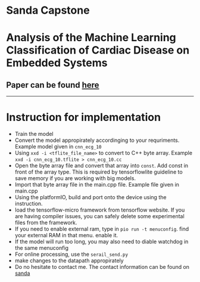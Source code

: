 # Sanda Capstone
# Analysis of the Machine Learning Classification of Cardiac Disease on Embedded Systems
## Paper can be found [here](https://www.jasonforsyth.net/pdf/thursa-sieds-2023.pdf)
---

# Instruction for implementation

- Train the model
- Convert the model appropirately accordinging to your requriments. Example model given in ``cnn_ecg_10``
- Using ``xxd -i <tflite_file_name>`` to convert to C++ byte array. Example ``xxd -i cnn_ecg_10.tflite > cnn_ecg_10.cc``
- Open the byte array file and convert that array into ``const``. Add const in front of the array type. This is required by tensorflowlite guideline to save memory if you are working with big models. 
- Import that byte array file in the main.cpp file. Example file given in main.cpp
- Using the platformIO, build and port onto the device using the instruction. 
- load the tensorflow-micro framework from tensorflow website. If you are having compiler issues, you can safely delete some experimental files from the framework.
- If you need to enable external ram, type in ``pio run -t menuconfig``. find your external RAM in that menu. enable it. 
- If the model will run too long, you may also need to diable watchdog in the same menuconfig
- For online processing, use the ``serail_send.py``
- make changes to the datapath appropirately
- Do no hesitate to contact me. The contact information can be found on [sanda](sanda.thura.me)
